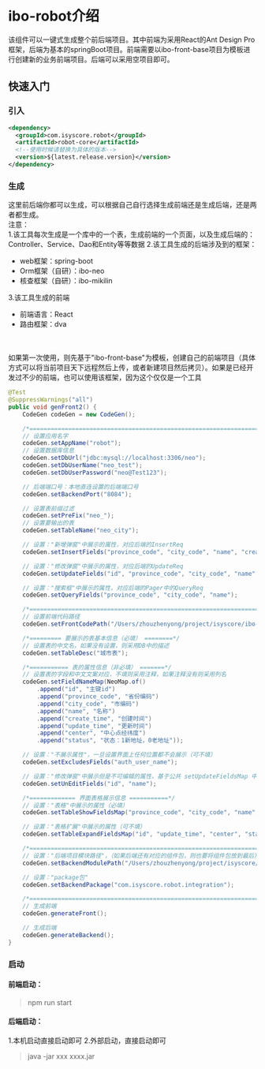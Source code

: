 # ibo-robot介绍
该组件可以一键式生成整个前后端项目。其中前端为采用React的Ant Design Pro框架，后端为基本的springBoot项目。前端需要以ibo-front-base项目为模板进行创建新的业务前端项目。后端可以采用空项目即可。

## 快速入门
### 引入
```xml
<dependency>
  <groupId>com.isyscore.robot</groupId>
  <artifactId>robot-core</artifactId>
  <!--使用时候请替换为具体的版本-->
  <version>${latest.release.version}</version>
</dependency>
```

### 生成
这里前后端你都可以生成，可以根据自己自行选择生成前端还是生成后端，还是两者都生成。<br/>
注意：<br/>
1.该工具每次生成是一个库中的一个表，生成前端的一个页面，以及生成后端的：Controller、Service、Dao和Entity等等数据
2.该工具生成的后端涉及到的框架：
- web框架：spring-boot
- Orm框架（自研）：ibo-neo
- 核查框架（自研）：ibo-mikilin<br/>

3.该工具生成的前端<br/>
- 前端语言：React<br/>
- 路由框架：dva

<br/>
<br/>
如果第一次使用，则先基于"ibo-front-base"为模板，创建自己的前端项目（具体方式可以将当前项目天下远程然后上传，或者新建项目然后拷贝）。如果是已经开发过不少的前端，也可以使用该框架，因为这个仅仅是一个工具

<br/>

```java
@Test
@SuppressWarnings("all")
public void genFront2() {
    CodeGen codeGen = new CodeGen();

    /*============================================================================ 公共配置（必填） =======================*/
    // 设置应用名字
    codeGen.setAppName("robot");
    // 设置数据库信息
    codeGen.setDbUrl("jdbc:mysql://localhost:3306/neo");
    codeGen.setDbUserName("neo_test");
    codeGen.setDbUserPassword("neo@Test123");

    // 后端端口号：本地直连设置的后端端口号
    codeGen.setBackendPort("8084");

    // 设置表前缀过滤
    codeGen.setPreFix("neo_");
    // 设置要输出的表
    codeGen.setTableName("neo_city");

    // 设置："新增弹窗"中展示的属性，对应后端的InsertReq
    codeGen.setInsertFields("province_code", "city_code", "name", "create_time", "update_time", "center", "status");

    // 设置："修改弹窗"中展示的属性，对应后端的UpdateReq
    codeGen.setUpdateFields("id", "province_code", "city_code", "name", "create_time", "update_time", "center", "status");

    // 设置："搜索框"中展示的属性，对应后端的Pager中的QueryReq
    codeGen.setQueryFields("province_code", "city_code", "name");

    /*=============================================================================== 前端代码配置 =======================*/
    // 设置前端代码路径
    codeGen.setFrontCodePath("/Users/zhouzhenyong/project/isyscore/ibo-front-base");

    /*========= 要展示的表基本信息（必填） ========*/
    // 设置表的中文名，如果没有设置，则采用DB中的描述
    codeGen.setTableDesc("城市表");

    /*=========== 表的属性信息（非必填） =======*/
    // 设置表的字段和中文文案对应，不填则采用注释，如果注释没有则采用列名
    codeGen.setFieldNameMap(NeoMap.of()
        .append("id", "主键id")
        .append("province_code", "省份编码")
        .append("city_code", "市编码")
        .append("name", "名称")
        .append("create_time", "创建时间")
        .append("update_time", "更新时间")
        .append("center", "中心点经纬度")
        .append("status", "状态：1新地址，0老地址"));

    // 设置："不展示属性"，一旦设置界面上任何位置都不会展示（可不填）
    codeGen.setExcludesFields("auth_user_name");

    // 设置："修改弹窗"中展示但是不可编辑的属性，基于公共 setUpdateFieldsMap 中展示的属性进行禁用
    codeGen.setUnEditFields("id", "name");

    /*============= 界面表格展示信息 ===========*/
    // 设置："表格"中展示的属性（必填）
    codeGen.setTableShowFieldsMap("province_code", "city_code", "name", "create_time");

    // 设置："表格扩展"中展示的属性（可不填）
    codeGen.setTableExpandFieldsMap("id", "update_time", "center", "status");

    /*============================================================================== 后端代码生成器（非必填） ===================*/
    // 设置："后端项目模块路径"，（如果后端还有对应的组件包，则也要将组件包放到最后）
    codeGen.setBackendModulePath("/Users/zhouzhenyong/project/isyscore/ibo-robot/robot-integration");

    // 设置："package包"
    codeGen.setBackendPackage("com.isyscore.robot.integration");

    /*============================================================================== 生成代码 ================================*/
    // 生成前端
    codeGen.generateFront();

    // 生成后端
    codeGen.generateBackend();
}
```

### 启动
#### 前端启动：
> npm run start

#### 后端启动：
1.本机启动直接启动即可
2.外部启动，直接启动即可
> java -jar xxx xxxx.jar
